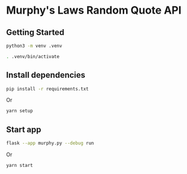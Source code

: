 # Murphy's Laws Random Quote API

## Getting Started

```sh
python3 -m venv .venv

. .venv/bin/activate
```

## Install dependencies

```sh
pip install -r requirements.txt
```

Or

```sh
yarn setup
```

## Start app

```sh
flask --app murphy.py --debug run
```

Or

```sh
yarn start
```
